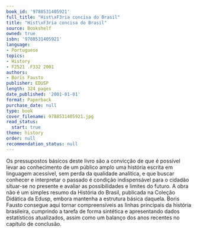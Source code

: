 ```yaml
---
book_id: '9788531405921'
full_title: "Hist\xF3ria concisa do Brasil"
title: "Hist\xF3ria concisa do Brasil"
source: Bookshelf
owned: true
isbn: '9788531405921'
language:
- Portuguese
topics:
- History
- F2521 .F332 2001
authors:
- Boris Fausto
publisher: EDUSP
length: 324 pages
date_published: '2001-01-01'
format: Paperback
purchase_date: null
type: book
cover_filename: 9788531405921.jpg
read_status:
  start: true
theme: history
order: null
recommendation_status: null
---
```

Os pressupostos básicos deste livro são a convicção de que é possível levar ao conhecimento de um público amplo uma história escrita em linguagem acessível, sem perda da qualidade analítica, e que buscar conhecer e interpretar o passado é condição indispensável para o cidadão situar-se no presente e avaliar as possibilidades e limites do futuro. A obra não é um simples resumo da História do Brasil, publicada na Coleção Didática da Edusp, embora mantenha a estrutura básica daquela. Boris Fausto consegue aqui tornar compreensíveis as linhas principais da história brasileira, cumprindo a tarefa de forma sintética e apresentando dados estatísticos atualizados, assim como um balanço dos anos recentes no capítulo de conclusão.

